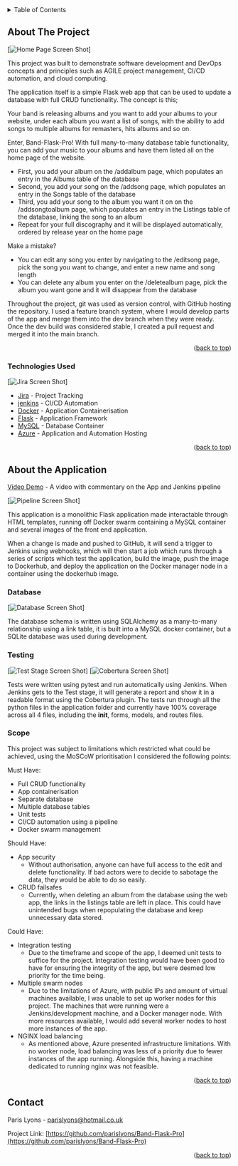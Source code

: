 <!-- TABLE OF CONTENTS -->
<details>
  <summary>Table of Contents</summary>
  <ol>
    <li>
      <a href="#about-the-project">About The Project</a>
      <ul>
        <li><a href="#technologies-used">Technologies Used</a></li>
      </ul>
    </li>
    <li>
      <a href="#about-the-application">About the Application</a>
      <ul>
        <li><a href="#database">Database</a></li>
        <li><a href="#testing">Testing</a></li>
        <li><a href="#scope">Scope</a></li>
      </ul>
    </li>
    <li><a href="#contact">Contact</a></li>
  </ol>
</details>



<!-- ABOUT THE PROJECT -->
## About The Project

[![Home Page Screen Shot][home-page]]

This project was built to demonstrate software development and DevOps concepts and principles such as AGILE project management, CI/CD automation, and cloud computing.

The application itself is a simple Flask web app that can be used to update a database with full CRUD functionality. The concept is this;

Your band is releasing albums and you want to add your albums to your website, under each album you want a list of songs, with the ability to add songs to multiple albums for remasters, hits albums and so on. 

Enter, Band-Flask-Pro! With full many-to-many database table functionality, you can add your music to your albums and have them listed all on the home page of the website. 

* First, you add your album on the /addalbum page, which populates an entry in the Albums table of the database
* Second, you add your song on the /addsong page, which populates an entry in the Songs table of the database
* Third, you add your song to the album you want it on on the /addsongtoalbum page, which populates an entry in the Listings table of the database, linking the song to an album
* Repeat for your full discography and it will be displayed automatically, ordered by release year on the home page

Make a mistake?

* You can edit any song you enter by navigating to the /editsong page, pick the song you want to change, and enter a new name and song length
* You can delete any album you enter on the /deletealbum page, pick the album you want gone and it will disappear from the database

Throughout the project, git was used as version control, with GitHub hosting the repository. I used a feature branch system, where I would develop parts of the app and merge them into the dev branch when they were ready. Once the dev build was considered stable, I created a pull request and merged it into the main branch.

<p align="right">(<a href="#top">back to top</a>)</p>



### Technologies Used

[![Jira Screen Shot][jira]]

* [Jira](https://www.atlassian.com/software/jira) - Project Tracking
* [jenkins](https://www.jenkins.io/) - CI/CD Automation
* [Docker](https://www.docker.com/) - Application Containerisation
* [Flask](https://flask.palletsprojects.com/en/2.0.x/) - Application Framework
* [MySQL](https://hub.docker.com/_/mysql) - Database Container
* [Azure](https://azure.microsoft.com/en-gb/) - Application and Automation Hosting

<p align="right">(<a href="#top">back to top</a>)</p>



<!-- ABOUT THE APPLICATION -->
## About the Application

[Video Demo](https://drive.google.com/file/d/1n3q5wzMRAMxZePHNzalccCKUby0U8TNb/view?usp=sharing) - A video with commentary on the App and Jenkins pipeline

[![Pipeline Screen Shot][pipeline]]

This application is a monolithic Flask application made interactable through HTML templates, running off Docker swarm containing a MySQL container and several images of the front end application.

When a change is made and pushed to GitHub, it will send a trigger to Jenkins using webhooks, which will then start a job which runs through a series of scripts which test the application, build the image, push the image to Dockerhub, and deploy the application on the Docker manager node in a container using the dockerhub image.

### Database

[![Database Screen Shot][database]]

The database schema is written using SQLAlchemy as a many-to-many relationship using a link table, it is built into a MySQL docker container, but a SQLite database was used during development.

### Testing

[![Test Stage Screen Shot][test-stage]]
[![Cobertura Screen Shot][cobertura]]

Tests were written using pytest and run automatically using Jenkins. When Jenkins gets to the Test stage, it will generate a report and show it in a readable format using the Cobertura plugin. The tests run through all the python files in the application folder and currently have 100% coverage across all 4 files, including the __init__, forms, models, and routes files.

### Scope

This project was subject to limitations which restricted what could be achieved, using the MoSCoW prioritisation I considered the following points:

Must Have:

* Full CRUD functionality
* App containerisation
* Separate database
* Multiple database tables
* Unit tests
* CI/CD automation using a pipeline
* Docker swarm management

Should Have:

* App security
    * Without authorisation, anyone can have full access to the edit and delete functionality. If bad actors were to decide to sabotage the data, they would be able to do so easily.
* CRUD failsafes
    * Currently, when deleting an album from the database using the web app, the links in the listings table are left in place. This could have unintended bugs when repopulating the database and keep unnecessary data stored.

Could Have:

* Integration testing
    * Due to the timeframe and scope of the app, I deemed unit tests to suffice for the project. Integration testing would have been good to have for ensuring the integrity of the app, but were deemed low priority for the time being.
* Multiple swarm nodes
    * Due to the limitations of Azure, with public IPs and amount of virtual machines available, I was unable to set up worker nodes for this project. The machines that were running were a Jenkins/development machine, and a Docker manager node. With more resources available, I would add several worker nodes to host more instances of the app.
* NGINX load balancing
    * As mentioned above, Azure presented infrastructure limitations. With no worker node, load balancing was less of a priority due to fewer instances of the app running. Alongside this, having a machine dedicated to running nginx was not feasible. 

<p align="right">(<a href="#top">back to top</a>)</p>



<!-- CONTACT -->
## Contact

Paris Lyons - parislyons@hotmail.co.uk

Project Link: [https://github.com/parislyons/Band-Flask-Pro](https://github.com/parislyons/Band-Flask-Pro)

<p align="right">(<a href="#top">back to top</a>)</p>



<!-- MARKDOWN LINKS & IMAGES -->
<!-- https://www.markdownguide.org/basic-syntax/#reference-style-links -->
[linkedin-shield]: https://img.shields.io/badge/-LinkedIn-black.svg?style=for-the-badge&logo=linkedin&colorB=555
[linkedin-url]: https://linkedin.com/in/parislyons
[home-page]: documentation/HomePage.png
[jira]: documentation/Jira.png
[pipeline]: documentation/Pipeline.png
[database]: documentation/ERD.png
[test-stage]: documentation/TestStage.png
[cobertura]: documentation/Jenkins.png